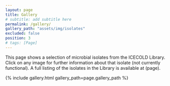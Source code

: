 ```yaml
---
layout: page
title: Gallery
# subtitle: add subtitle here
permalink: /gallery/
gallery_path: "assets/img/isolates"
excluded: false
position: 3
# tags: [Page]
---
```


This page shows a selection of microbial isolates from the ICECOLD Library. Click on any image for further information about that isolate (not currently functional). A full listing of the isolates in the Library is available at (page).

{% include gallery.html gallery_path=page.gallery_path %}
